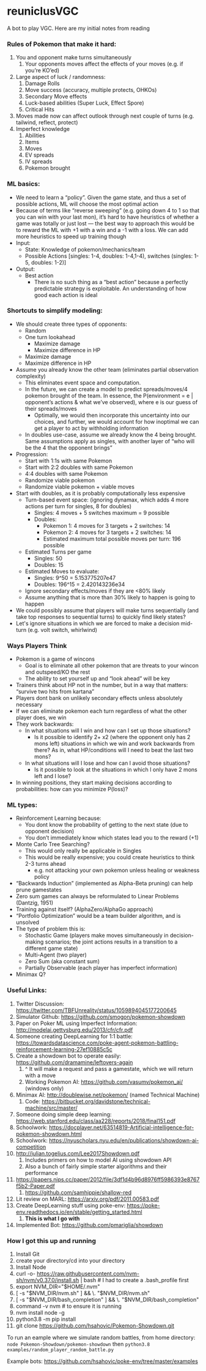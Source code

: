 # reuniclusVGC
A bot to play VGC. Here are my initial notes from reading

### Rules of Pokemon that make it hard:
1. You and opponent make turns simultaneously
    1. Your opponents moves affect the effects of your moves (e.g. if you’re KO’ed)
2. Large aspect of luck / randomness:
    1. Damage Rolls
    2. Move success (accuracy, multiple protects, OHKOs)
    3. Secondary Move effects
    4. Luck-based abilities (Super Luck, Effect Spore)
    5. Critical Hits
3. Moves made now can affect outlook through next couple of turns (e.g. tailwind, reflect, protect)
4. Imperfect knowledge
    1. Abilities
    2. Items
    3. Moves
    4. EV spreads
    5. IV spreads
    6. Pokemon brought

### ML basics:
- We need to learn a “policy”. Given the game state, and thus a set of possible actions, ML will choose the most optimal action
- Because of terms like “reverse sweeping” (e.g. going down 4 to 1 so that you can win with your last mon), it’s hard to have heuristics of whether a game was totally or just lost — the best way to approach this would be to reward the ML with +1 with a win and a -1 with a loss. We can add more heuristics to speed up training though
- Input:
    - State: Knowledge of pokemon/mechanics/team
    - Possible Actions [singles: 1-4, doubles: 1-4,1-4), switches (singles: 1-5, doubles: 1-2)]
- Output:
    - Best action
        - There is no such thing as a “best action” because a perfectly predictable strategy is exploitable. An understanding of how good each action is ideal

### Shortcuts to simplify modeling:
- We should create three types of opponents:
    - Random
    - One turn lookahead
        - Maximize damage
        - Maximize difference in HP
    - Maximize damage
    - Maximize difference in HP
- Assume you already know the other team (eliminates partial observation complexity)
    - This eliminates event space and computation.
    - In the future, we can create a model to predict spreads/moves/4 pokemon brought of the team. In essence, the P(environment = e | opponent’s actions & what we’ve observed), where e is our guess of their spreads/moves
        - Optimally, we would then incorporate this uncertainty into our choices, and further, we would account for how inoptimal we can get a player to act by withholding information
    - In doubles use-case, assume we already know the 4 being brought. Same assumptions apply as singles, with another layer of “who will be the 4 that the opponent brings”
- Progression:
    - Start with 1:1s with same Pokemon
    - Start with 2:2 doubles with same Pokemon
    - 4:4 doubles with same Pokemon
    - Randomize viable pokemon
    - Randomize viable pokemon + viable moves
- Start with doubles, as it is probably computationally less expensive
    - Turn-based event space: (ignoring dynamax, which adds 4 more actions per turn for singles, 8 for doubles)
        - Singles:  4 moves + 5 switches maximum = 9 possible
        - Doubles:
            - Pokemon 1: 4 moves for 3 targets + 2 switches: 14
            - Pokemon 2: 4 moves for 3 targets + 2 switches: 14
            - Estimated maximum total possible moves per turn: 196 possible
    - Estimated Turns per game
        - Singles: 50
        - Doubles: 15
    - Estimated Moves to evaluate:
        - Singles: 9^50 = 5.153775207e47
        - Doubles: 196^15 = 2.420143236e34
    - Ignore secondary effects/moves if they are <80% likely
    - Assume anything that is more than 30% likely to happen is going to happen
- We could possibly assume that players will make turns sequentially (and take top responses to sequential turns) to quickly find likely states?
- Let's ignore situations in which we are forced to make a decision mid-turn (e.g. volt switch, whirlwind)

### Ways Players Think
- Pokemon is a game of wincons
    - Goal is to eliminate all other pokemon that are threats to your wincon and outspeed/KO the rest
    - The ability to set yourself up and “look ahead” will be key
- Trainers think about HP not in the number, but in a way that matters: “survive two hits from kartana”
- Players dont bank on unlikely secondary effects unless absolutely necessary
- If we can eliminate pokemon each turn regardless of what the other player does, we win
- They work backwards:
    - In what situations will I win and how can I set up those situations?
        - Is it possible to identify 2+ x2 (where the opponent only has 2 mons left) situations in which we win and work backwards from there? As in, what HP/conditions will I need to beat the last two mons?
    - In what situations will I lose and how can I avoid those situations?
        - Is it possible to look at the situations in which I only have 2 mons left and I lose?
- In winning positions, they start making decisions according to probabilities: how can you minimize P(loss)?


### ML types:
- Reinforcement Learning because:
    - You dont know the probability of getting to the next state (due to opponent decision)
    - You don’t immediately know which states lead you to the reward (+1)
- Monte Carlo Tree Searching?
    - This would only really be applicable in Singles
    - This would be really expensive; you could create heuristics to think 2-3 turns ahead
        - e.g. not attacking your own pokemon unless healing or weakness policy
- “Backwards Induction” (implemented as Alpha-Beta pruning) can help prune gamestates
- Zero sum games can always be reformulated to Linear Problems (Dantzig, 1951)
- Training against itself? (AlphaZero/AlphaGo approach)
- “Portfolio Optimization” would be a team builder algorithm, and is unsolved
- The type of problem this is:
    - Stochastic Game (players make moves simultaneously in decision-making scenarios; the joint actions results in a transition to a different game state)
    - Multi-Agent (two player)
    - Zero Sum (aka constant sum)
    - Partially Observable (each player has imperfect information)
- Minimax Q?


### Useful Links:
1. Twitter Discussion: https://twitter.com/TBFUnreality/status/1059894045177200645
2. Simulator Github: https://github.com/smogon/pokemon-showdown
3. Paper on Poker ML using Imperfect Information: http://modelai.gettysburg.edu/2013/cfr/cfr.pdf
4. Someone creating DeepLearning for 1:1 battle: https://towardsdatascience.com/poke-agent-pokemon-battling-reinforcement-learning-27ef10885c5c
5. Create a showdown bot to operate easily: https://github.com/dramamine/leftovers-again
    1. ^ It will make a request and pass a gamestate, which we will return with a move
    2. Working Pokemon AI: https://github.com/vasumv/pokemon_ai/ (windows only)
6. Minimax AI: http://doublewise.net/pokemon/ (named Technical Machine)
    1. Code: https://bitbucket.org/davidstone/technical-machine/src/master/
7. Someone doing simple deep learning: https://web.stanford.edu/class/aa228/reports/2018/final151.pdf
8. Schoolwork: https://docplayer.net/63514819-Artificial-intelligence-for-pokemon-showdown.html
9. Schoolwork: https://nyuscholars.nyu.edu/en/publications/showdown-ai-competition
10. http://julian.togelius.com/Lee2017Showdown.pdf
    1. Includes primers on how to model AI using showdown API
    2. Also a bunch of fairly simple starter algorithms and their performance
11. https://papers.nips.cc/paper/2012/file/3df1d4b96d8976ff5986393e8767f5b2-Paper.pdf
    1. https://github.com/samhippie/shallow-red
12. Lit review on MARL: https://arxiv.org/pdf/2011.00583.pdf
13. Create DeepLearning stuff using poke-env: https://poke-env.readthedocs.io/en/stable/getting_started.html
    1. **This is what I go with**
14. Implemented Bot: https://github.com/pmariglia/showdown

### How I got this up and running
1. Install Git
2. create your directory/cd into your directory
2. Install Node
  1. curl -o- https://raw.githubusercontent.com/nvm-sh/nvm/v0.37.0/install.sh | bash # I had to create a .bash_profile first
  2. export NVM_DIR="$HOME/.nvm"
  3. [ -s "$NVM_DIR/nvm.sh" ] && \. "$NVM_DIR/nvm.sh"
  4. [ -s "$NVM_DIR/bash_completion" ] && \. "$NVM_DIR/bash_completion"
  5. command -v nvm # to ensure it is running
  6. nvm install node -g
3. python3.8 -m pip install
4. git clone https://github.com/hsahovic/Pokemon-Showdown.git

To run an eample where we simulate random battles, from home directory:
`node Pokemon-Showdown/pokemon-showdown`
then `python3.8 examples/random_player_random_battle.py`

Example bots: https://github.com/hsahovic/poke-env/tree/master/examples
